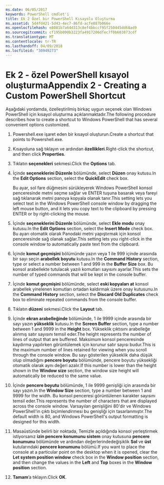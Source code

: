```yaml
---
ms.date: 06/05/2017
keywords: PowerShell cmdlet'i
title: Ek 2 Özel bir PowerShell Kısayolu Oluşturma
ms.assetid: 5d4fd421-5d43-4ec7-86fd-acfe887b066e
ms.openlocfilehash: e8081b7a64d313c8ef4bbccf95f250445dd68ad9
ms.sourcegitcommit: cf195b090b3223fa4917206dfec7f0b603873cdf
ms.translationtype: MT
ms.contentlocale: tr-TR
ms.lasthandoff: 04/09/2018
ms.locfileid: "30949273"
---
```

# <a name="appendix-2---creating-a-custom-powershell-shortcut"></a><span data-ttu-id="10180-103">Ek 2 - özel PowerShell kısayol oluşturma</span><span class="sxs-lookup"><span data-stu-id="10180-103">Appendix 2 - Creating a Custom PowerShell Shortcut</span></span>

<span data-ttu-id="10180-104">Aşağıdaki yordamda, özelleştirilmiş birkaç uygun seçenek olan Windows PowerShell için kısayol oluşturma açıklanmaktadır.</span><span class="sxs-lookup"><span data-stu-id="10180-104">The following procedure describes how to create a shortcut to Windows PowerShell that has several convenient options customized.</span></span>

1. <span data-ttu-id="10180-105">Powershell.exe işaret eden bir kısayol oluşturun.</span><span class="sxs-lookup"><span data-stu-id="10180-105">Create a shortcut that points to Powershell.exe.</span></span>

2. <span data-ttu-id="10180-106">Kısayoluna sağ tıklayın ve ardından **özellikleri**.</span><span class="sxs-lookup"><span data-stu-id="10180-106">Right-click the shortcut, and then click **Properties**.</span></span>

3. <span data-ttu-id="10180-107">Tıklatın **seçenekleri** sekmesi.</span><span class="sxs-lookup"><span data-stu-id="10180-107">Click the **Options** tab.</span></span>

4. <span data-ttu-id="10180-108">İçinde **seçeneklerini Düzenle** bölümünde, select **Düzen** onay kutusu.</span><span class="sxs-lookup"><span data-stu-id="10180-108">In the **Edit Options** section, select the **QuickEdit** check box.</span></span>

    <span data-ttu-id="10180-109">Bu ayar, sol fare düğmesini sürükleyerek Windows PowerShell konsol penceresinde metni seçme sağlar ve ENTER tuşuna basarak veya fareyi sağ tıklanarak metni panoya kopyala olanak tanır.</span><span class="sxs-lookup"><span data-stu-id="10180-109">This setting lets you select text in the Windows PowerShell console window by dragging the left mouse button, and it lets you copy text to the clipboard by pressing ENTER or by right-clicking the mouse.</span></span>

5. <span data-ttu-id="10180-110">İçinde **seçeneklerini Düzenle** bölümünde, select **Ekle modu** onay kutusu.</span><span class="sxs-lookup"><span data-stu-id="10180-110">In the **Edit Options** section, select the **Insert Mode** check box.</span></span> <span data-ttu-id="10180-111">Bu ayarı otomatik olarak Panodaki metni yapıştırmak için konsol penceresinde sağ olanak sağlar.</span><span class="sxs-lookup"><span data-stu-id="10180-111">This setting lets you right-click in the console window to automatically paste text from the clipboard.</span></span>

6. <span data-ttu-id="10180-112">İçinde **komut geçmişini** bölümünde yazın veya 1 ile 999 içinde arasında bir sayı seçin **arabellek boyutu** kutusu.</span><span class="sxs-lookup"><span data-stu-id="10180-112">In the **Command History** section, type or select a number between 1 and 999 in the **Buffer Size** box.</span></span> <span data-ttu-id="10180-113">Bu konsol arabellekte tutulacak yazılı komutları sayısını ayarlar.</span><span class="sxs-lookup"><span data-stu-id="10180-113">This sets the number of typed commands that will be kept in the console buffer.</span></span>

7. <span data-ttu-id="10180-114">İçinde **komut geçmişini** bölümünde, select **eski kopyaları at** konsol arabellek yinelenen komutları ortadan kaldırmak üzere onay kutusunu.</span><span class="sxs-lookup"><span data-stu-id="10180-114">In the **Command History** section, select the **Discard Old Duplicates** check box to eliminate repeated commands from the console buffer.</span></span>

8. <span data-ttu-id="10180-115">Tıklatın **düzeni** sekmesi.</span><span class="sxs-lookup"><span data-stu-id="10180-115">Click the **Layout** tab.</span></span>

9. <span data-ttu-id="10180-116">İçinde **ekran arabelleğinde** bölümünde, 1 ile 9999 içinde arasında bir sayı yazın **yükseklik** kutusu.</span><span class="sxs-lookup"><span data-stu-id="10180-116">In the **Screen Buffer** section, type a number between 1 and 9999 in the **Height** box.</span></span> <span data-ttu-id="10180-117">Yükseklik çıktısını arabelleğe alınmış satır sayısını temsil eder.</span><span class="sxs-lookup"><span data-stu-id="10180-117">The height represents the number of lines of output that are buffered.</span></span> <span data-ttu-id="10180-118">Maksimum konsol penceresinde kaydırma yapılırken görüntülemek için korunur satır sayısı budur.</span><span class="sxs-lookup"><span data-stu-id="10180-118">This is the maximum number of lines retained for viewing when you scroll through the console window.</span></span> <span data-ttu-id="10180-119">Bu sayı gösterilen yükseklik daha düşük olup olmadığını **pencere boyutu** bölümünde, pencere boyutu yüksekliği otomatik olarak aynı değeri azalır.</span><span class="sxs-lookup"><span data-stu-id="10180-119">If this number is lower than the height shown in the **Window size** section, the window size height will automatically be reduced to the same value.</span></span>

10. <span data-ttu-id="10180-120">İçinde **pencere boyutu** bölümünde, 1 ile 9999 genişliği için arasında bir sayı yazın.</span><span class="sxs-lookup"><span data-stu-id="10180-120">In the **Window Size** section, type a number between 1 and 9999 for the width.</span></span> <span data-ttu-id="10180-121">Bu konsol penceresi görüntülenen karakter sayısını temsil eder.</span><span class="sxs-lookup"><span data-stu-id="10180-121">This represents the number of characters that are displayed across the console window.</span></span> <span data-ttu-id="10180-122">Varsayılan genişliğini 80'dir ve Windows PowerShell'in çıktı biçimlendirmesi bu genişliği için tasarlanmıştır.</span><span class="sxs-lookup"><span data-stu-id="10180-122">The default width is 80, and Windows PowerShell's output formatting is designed for this width.</span></span>

11. <span data-ttu-id="10180-123">Masaüstünde belirli bir noktada, Temizle açıldığında konsol yerleştirmek istiyorsanız **izin pencere konumunu sistem** onay kutusuna **pencere konumunu** bölümünde ve ardından değerlerindedeğişiklik **Sol** ve **üst** kutularındaki **pencere konumunu** bölümü.</span><span class="sxs-lookup"><span data-stu-id="10180-123">If you want to place the console at a particular point on the desktop when it is opened, clear the **Let system position window** check box in the **Window position** section, and then change the values in the **Left** and **Top** boxes in the **Window position** section.</span></span>

12. <span data-ttu-id="10180-124">**Tamam**’a tıklayın.</span><span class="sxs-lookup"><span data-stu-id="10180-124">Click **OK**.</span></span>